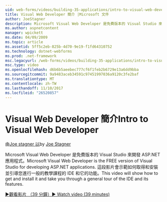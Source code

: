 ```yaml
---
uid: web-forms/videos/building-35-applications/intro-to-visual-web-developer
title: Visual Web Developer 簡介 |Microsoft 文件
author: JoeStagner
description: Microsoft Visual Web Developer 是免費版本的 Visual Studio 來開發 ASP.NET 應用程式。 這段影片將示範如何取得並安裝它，而以 t...
ms.author: aspnetcontent
manager: wpickett
ms.date: 04/09/2009
ms.topic: article
ms.assetid: 5ff5c2eb-825b-4d70-9e19-f1fd64310752
ms.technology: dotnet-webforms
ms.prod: .net-framework
msc.legacyurl: /web-forms/videos/building-35-applications/intro-to-visual-web-developer
msc.type: video
ms.openlocfilehash: d6b6b5aeebec777cf6f1feb2b6729e13a6dd9bba
ms.sourcegitcommit: 9a9483aceb34591c97451997036a9120c3fe2baf
ms.translationtype: MT
ms.contentlocale: zh-TW
ms.lasthandoff: 11/10/2017
ms.locfileid: "26520857"
---
```

<a name="intro-to-visual-web-developer"></a><span data-ttu-id="55622-104">Visual Web Developer 簡介</span><span class="sxs-lookup"><span data-stu-id="55622-104">Intro to Visual Web Developer</span></span>
====================
<span data-ttu-id="55622-105">由[Joe stagner 以](https://github.com/JoeStagner)</span><span class="sxs-lookup"><span data-stu-id="55622-105">by [Joe Stagner](https://github.com/JoeStagner)</span></span>

<span data-ttu-id="55622-106">Microsoft Visual Web Developer 是免費版本的 Visual Studio 來開發 ASP.NET 應用程式。</span><span class="sxs-lookup"><span data-stu-id="55622-106">Microsoft Visual Web Developer is the FREE version of Visual Studio for developing ASP.NET applications.</span></span> <span data-ttu-id="55622-107">這段影片會示範如何取得和安裝並引導您進行一般的教學課程的 IDE 和它的功能。</span><span class="sxs-lookup"><span data-stu-id="55622-107">This video will show how to get and install it and take you through a general tour of the IDE and its features.</span></span>

[<span data-ttu-id="55622-108">&#9654;觀看影片 （39 分鐘）</span><span class="sxs-lookup"><span data-stu-id="55622-108">&#9654; Watch video (39 minutes)</span></span>](https://channel9.msdn.com/Blogs/ASP-NET-Site-Videos/intro-to-visual-web-developer)
